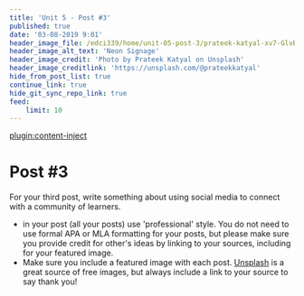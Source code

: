 ```yaml
---
title: 'Unit 5 - Post #3'
published: true
date: '03-08-2019 9:01'
header_image_file: /edci339/home/unit-05-post-3/prateek-katyal-xv7-GlvBLFw-unsplash.jpg
header_image_alt_text: 'Neon Signage'
header_image_credit: 'Photo by Prateek Katyal on Unsplash'
header_image_creditlink: 'https://unsplash.com/@prateekkatyal'
hide_from_post_list: true
continue_link: true
hide_git_sync_repo_link: true
feed:
    limit: 10
---
```


[plugin:content-inject](../unit-05/_important-reminders)



# Post #3

For your third post, write something about using social media to connect with a community of learners.
- in your post (all your posts) use 'professional' style. You do not need to use formal APA or MLA formatting for your posts, but please make sure you provide credit for other's ideas by linking to your sources, including for your featured image.
- Make sure you include a featured image with each post. [Unsplash](https://unsplash.com) is a great source of free images, but always include a link to your source to say thank you!
